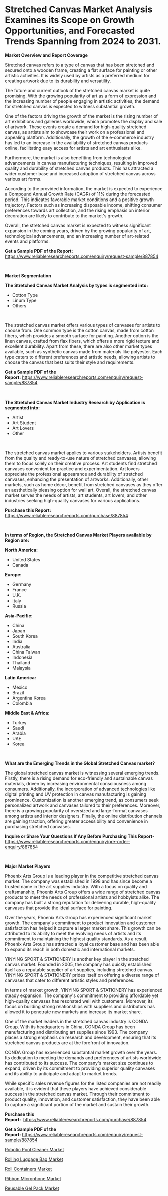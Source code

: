 <p><h1>Stretched Canvas Market Analysis Examines its Scope on Growth Opportunities, and Forecasted Trends Spanning from 2024 to 2031.</h1></p><p><strong>Market Overview and Report Coverage</strong></p>
<p><p>Stretched canvas refers to a type of canvas that has been stretched and secured onto a wooden frame, creating a flat surface for painting or other artistic activities. It is widely used by artists as a preferred medium for creating artwork due to its durability and versatility.</p><p>The future and current outlook of the stretched canvas market is quite promising. With the growing popularity of art as a form of expression and the increasing number of people engaging in artistic activities, the demand for stretched canvas is expected to witness substantial growth.</p><p>One of the factors driving the growth of the market is the rising number of art exhibitions and galleries worldwide, which promotes the display and sale of artwork. These events create a demand for high-quality stretched canvas, as artists aim to showcase their work on a professional and appealing platform. Additionally, the growth of the e-commerce industry has led to an increase in the availability of stretched canvas products online, facilitating easy access for artists and art enthusiasts alike.</p><p>Furthermore, the market is also benefiting from technological advancements in canvas manufacturing techniques, resulting in improved quality and durability of stretched canvas products. This has attracted a wider customer base and increased adoption of stretched canvas across various art forms.</p><p>According to the provided information, the market is expected to experience a Compound Annual Growth Rate (CAGR) of 11% during the forecasted period. This indicates favorable market conditions and a positive growth trajectory. Factors such as increasing disposable income, shifting consumer preferences towards art collection, and the rising emphasis on interior decoration are likely to contribute to the market's growth.</p><p>Overall, the stretched canvas market is expected to witness significant expansion in the coming years, driven by the growing popularity of art, technological advancements, and an increasing number of art-related events and platforms.</p></p>
<p><strong>Get a Sample PDF of the Report:</strong> <a href="https://www.reliableresearchreports.com/enquiry/request-sample/887854">https://www.reliableresearchreports.com/enquiry/request-sample/887854</a></p>
<p>&nbsp;</p>
<p><strong>Market Segmentation</strong></p>
<p><strong>The Stretched Canvas Market Analysis by types is segmented into:</strong></p>
<p><ul><li>Cotton Type</li><li>Linum Type</li><li>Others</li></ul></p>
<p>&nbsp;</p>
<p><p>The stretched canvas market offers various types of canvases for artists to choose from. One common type is the cotton canvas, made from cotton fibers, which provides a smooth surface for painting. Another option is the linen canvas, crafted from flax fibers, which offers a more rigid texture and excellent durability. Apart from these, there are also other market types available, such as synthetic canvas made from materials like polyester. Each type caters to different preferences and artistic needs, allowing artists to choose the canvas that best suits their style and requirements.</p></p>
<p><strong>Get a Sample PDF of the Report:</strong>&nbsp;<a href="https://www.reliableresearchreports.com/enquiry/request-sample/887854">https://www.reliableresearchreports.com/enquiry/request-sample/887854</a></p>
<p>&nbsp;</p>
<p><strong>The Stretched Canvas Market Industry Research by Application is segmented into:</strong></p>
<p><ul><li>Artist</li><li>Art Student</li><li>Art Lovers</li><li>Other</li></ul></p>
<p>&nbsp;</p>
<p><p>The stretched canvas market applies to various stakeholders. Artists benefit from the quality and ready-to-use nature of stretched canvases, allowing them to focus solely on their creative process. Art students find stretched canvases convenient for practice and experimentation. Art lovers appreciate the professional appearance and durability of stretched canvases, enhancing the presentation of artworks. Additionally, other markets, such as home décor, benefit from stretched canvases as they offer an aesthetically pleasing option for wall art. Overall, the stretched canvas market serves the needs of artists, art students, art lovers, and other industries seeking high-quality canvases for various applications.</p></p>
<p><strong>Purchase this Report:</strong>&nbsp; <a href="https://www.reliableresearchreports.com/purchase/887854">https://www.reliableresearchreports.com/purchase/887854</a></p>
<p>&nbsp;</p>
<p><strong>In terms of Region, the Stretched Canvas Market Players available by Region are:</strong></p>
<p>
    <p> <strong> North America: </strong>
        <ul>
            <li>United States</li>
            <li>Canada</li>
        </ul>
        </p> 
    <p> <strong> Europe: </strong>
        <ul>
            <li>Germany</li>
            <li>France</li>
            <li>U.K.</li>
            <li>Italy</li>
            <li>Russia</li>
        </ul>
        </p> 
    <p> <strong> Asia-Pacific: </strong>
        <ul>
            <li>China</li>
            <li>Japan</li>
            <li>South Korea</li>
            <li>India</li>
            <li>Australia</li>
            <li>China Taiwan</li>
            <li>Indonesia</li>
            <li>Thailand</li>
            <li>Malaysia</li>
        </ul>
        </p> 
    <p> <strong> Latin America: </strong>
        <ul>
            <li>Mexico</li>
            <li>Brazil</li>
            <li>Argentina Korea</li>
            <li>Colombia</li>
        </ul>
        </p> 
    <p> <strong> Middle East & Africa: </strong>
        <ul>
            <li>Turkey</li>
            <li>Saudi</li>
            <li>Arabia</li>
            <li>UAE</li>
            <li>Korea</li>
        </ul>
    </p>
    </p>
<p>&nbsp;</p>
<p><strong>What are the Emerging Trends in the Global Stretched Canvas market?</strong></p>
<p><p>The global stretched canvas market is witnessing several emerging trends. Firstly, there is a rising demand for eco-friendly and sustainable canvas materials, driven by increasing environmental consciousness among consumers. Additionally, the incorporation of advanced technologies like digital printing and UV protection in canvas manufacturing is gaining prominence. Customization is another emerging trend, as consumers seek personalized artwork and canvases tailored to their preferences. Moreover, there is a growing popularity of oversized and large-format canvases among artists and interior designers. Finally, the online distribution channels are gaining traction, offering greater accessibility and convenience in purchasing stretched canvases.</p></p>
<p><strong>Inquire or Share Your Questions If Any Before Purchasing This Report</strong>- <a href="https://www.reliableresearchreports.com/enquiry/pre-order-enquiry/887854">https://www.reliableresearchreports.com/enquiry/pre-order-enquiry/887854</a></p>
<p>&nbsp;</p>
<p><strong>Major Market Players</strong></p>
<p><p>Phoenix Arts Group is a leading player in the competitive stretched canvas market. The company was established in 1998 and has since become a trusted name in the art supplies industry. With a focus on quality and craftsmanship, Phoenix Arts Group offers a wide range of stretched canvas products to meet the needs of professional artists and hobbyists alike. The company has built a strong reputation for delivering durable, high-quality canvases that provide the ideal surface for painting.</p><p>Over the years, Phoenix Arts Group has experienced significant market growth. The company's commitment to product innovation and customer satisfaction has helped it capture a larger market share. This growth can be attributed to its ability to meet the evolving needs of artists and its commitment to maintaining the highest quality standards. As a result, Phoenix Arts Group has attracted a loyal customer base and has been able to expand its reach in both domestic and international markets.</p><p>YINYING SPORT & STATIONERY is another key player in the stretched canvas market. Founded in 2005, the company has quickly established itself as a reputable supplier of art supplies, including stretched canvas. YINYING SPORT & STATIONERY prides itself on offering a diverse range of canvases that cater to different artistic styles and preferences.</p><p>In terms of market growth, YINYING SPORT & STATIONERY has experienced steady expansion. The company's commitment to providing affordable yet high-quality canvases has resonated well with customers. Moreover, its focus on building strong relationships with suppliers and distributors has allowed it to penetrate new markets and increase its market share.</p><p>One of the market leaders in the stretched canvas industry is CONDA Group. With its headquarters in China, CONDA Group has been manufacturing and distributing art supplies since 1993. The company places a strong emphasis on research and development, ensuring that its stretched canvas products are at the forefront of innovation.</p><p>CONDA Group has experienced substantial market growth over the years. Its dedication to meeting the demands and preferences of artists worldwide has contributed to its success. The company's market size continues to expand, driven by its commitment to providing superior quality canvases and its ability to anticipate and adapt to market trends.</p><p>While specific sales revenue figures for the listed companies are not readily available, it is evident that these players have achieved considerable success in the stretched canvas market. Through their commitment to product quality, innovation, and customer satisfaction, they have been able to capture a significant portion of the market and sustain their growth.</p></p>
<p><strong>Purchase this Report:</strong>&nbsp;&nbsp;<a href="https://www.reliableresearchreports.com/purchase/887854">https://www.reliableresearchreports.com/purchase/887854</a></p>
<p></p>
<p><strong>Get a Sample PDF of the Report:</strong>&nbsp;<a href="https://www.reliableresearchreports.com/enquiry/request-sample/887854">https://www.reliableresearchreports.com/enquiry/request-sample/887854</a></p>
<p><p><a href="https://github.com/Chiragrp26/Market-Research-Report-List-2/blob/main/robotic-pool-cleaner-market.md">Robotic Pool Cleaner Market</a></p><p><a href="https://github.com/lilstefpacute/Market-Research-Report-List-2/blob/main/rolling-luggage-bag-market.md">Rolling Luggage Bag Market</a></p><p><a href="https://github.com/AKSHATREPORTPRIME/Market-Research-Report-List-2/blob/main/roll-containers-market.md">Roll Containers Market</a></p><p><a href="https://github.com/santosh758595/Market-Research-Report-List-2/blob/main/ribbon-microphone-market.md">Ribbon Microphone Market</a></p><p><a href="https://github.com/Chiragrp25/Market-Research-Report-List-2/blob/main/reusable-gel-pack-market.md">Reusable Gel Pack Market</a></p></p>